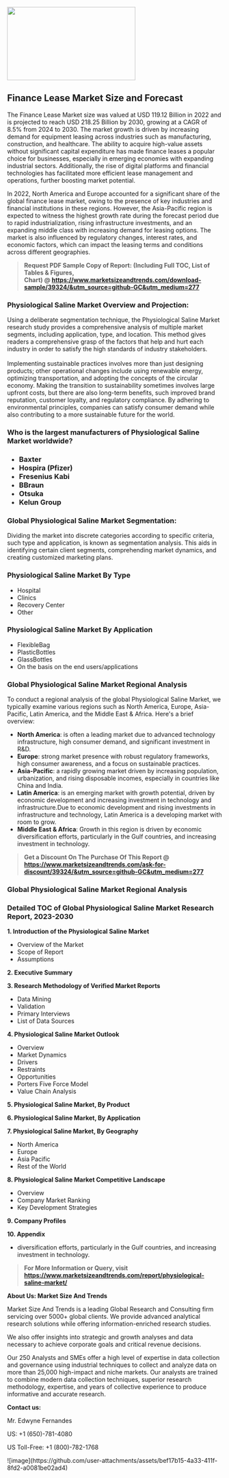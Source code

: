<p><img class="alignnone size-medium wp-image-20088" src="https://ffe5etoiles.com/wp-content/uploads/2024/12/MST1-300x171.png" alt="" width="300" height="171" /></p><h2>Finance Lease Market Size and Forecast</h2><p>The Finance Lease Market size was valued at USD 119.12 Billion in 2022 and is projected to reach USD 218.25 Billion by 2030, growing at a CAGR of 8.5% from 2024 to 2030. The market growth is driven by increasing demand for equipment leasing across industries such as manufacturing, construction, and healthcare. The ability to acquire high-value assets without significant capital expenditure has made finance leases a popular choice for businesses, especially in emerging economies with expanding industrial sectors. Additionally, the rise of digital platforms and financial technologies has facilitated more efficient lease management and operations, further boosting market potential.</p><p>In 2022, North America and Europe accounted for a significant share of the global finance lease market, owing to the presence of key industries and financial institutions in these regions. However, the Asia-Pacific region is expected to witness the highest growth rate during the forecast period due to rapid industrialization, rising infrastructure investments, and an expanding middle class with increasing demand for leasing options. The market is also influenced by regulatory changes, interest rates, and economic factors, which can impact the leasing terms and conditions across different geographies.</p></p><blockquote id="" class=""><strong>Request PDF Sample Copy of Report: (Including Full TOC, List of Tables &amp; Figures, Chart)&nbsp;@&nbsp;<strong><a href="https://www.marketsizeandtrends.com/download-sample/39324/&utm_source=github-GC&utm_medium=277" target="_blank">https://www.marketsizeandtrends.com/download-sample/39324/&utm_source=github-GC&utm_medium=277</a></strong></strong></blockquote><h3 id="" class="">Physiological Saline Market&nbsp;Overview and Projection:</h3><p id="" class="">Using a deliberate segmentation technique, the Physiological Saline Market research study provides a comprehensive analysis of multiple market segments, including application, type, and location. This method gives readers a comprehensive grasp of the factors that help and hurt each industry in order to satisfy the high standards of industry stakeholders. <br /> <br />Implementing sustainable practices involves more than just designing products; other operational changes include using renewable energy, optimizing transportation, and adopting the concepts of the circular economy. Making the transition to sustainability sometimes involves large upfront costs, but there are also long-term benefits, such improved brand reputation, customer loyalty, and regulatory compliance. By adhering to environmental principles, companies can satisfy consumer demand while also contributing to a more sustainable future for the world.</p><h3 id="" class="">Who is the largest manufacturers of&nbsp;Physiological Saline Market worldwide?</h3><h3 class=""><p><ul><li>Baxter </li><li> Hospira (Pfizer) </li><li> Fresenius Kabi </li><li> BBraun </li><li> Otsuka </li><li> Kelun Group</li></ul></p></h3><h3 id="" class="">Global&nbsp;Physiological Saline Market Segmentation:</h3><p id="" class="">Dividing the market into discrete categories according to specific criteria, such type and application, is known as segmentation analysis. This aids in identifying certain client segments, comprehending market dynamics, and creating customized marketing plans.</p><h3 id="" class="">Physiological Saline Market&nbsp;By Type</h3><p><p><ul><li>Hospital </li><li> Clinics </li><li> Recovery Center </li><li> Other</p></li></ul></p></p><h3 id="" class="">Physiological Saline Market&nbsp;By Application</h3><p class=""><p><ul><li>FlexibleBag </li><li> PlasticBottles </li><li> GlassBottles </li><li> On the basis on the end users/applications</li></ul></p></p><h3 id="" class="">Global Physiological Saline Market Regional Analysis</h3><p id="" class="">To conduct a regional analysis of the global Physiological Saline Market, we typically examine various regions such as North America, Europe, Asia-Pacific, Latin America, and the Middle East &amp; Africa. Here's a brief overview:</p><ul><li><strong>North America</strong>: is often a leading market due to advanced technology infrastructure, high consumer demand, and significant investment in R&amp;D.</li><li><strong>Europe</strong>: strong market presence with robust regulatory frameworks, high consumer awareness, and a focus on sustainable practices.</li><li><strong>Asia-Pacific</strong>: a rapidly growing market driven by increasing population, urbanization, and rising disposable incomes, especially in countries like China and India.</li><li><strong>Latin America</strong>: is an emerging market with growth potential, driven by economic development and increasing investment in technology and infrastructure.Due to economic development and rising investments in infrastructure and technology, Latin America is a developing market with room to grow.</li><li><strong>Middle East &amp; Africa</strong>: Growth in this region is driven by economic diversification efforts, particularly in the Gulf countries, and increasing investment in technology.</li></ul><blockquote id="" class=""><strong>Get a Discount On The Purchase Of This Report @ <strong><a href="https://www.marketsizeandtrends.com/ask-for-discount/39324/&utm_source=github-GC&utm_medium=277" target="_blank">https://www.marketsizeandtrends.com/ask-for-discount/39324/&utm_source=github-GC&utm_medium=277</a></strong></strong></blockquote><h3 id="" class="">Global Physiological Saline Market Regional Analysis</h3><h3 id="" class="">Detailed TOC of Global Physiological Saline Market Research Report, 2023-2030</h3><p id="" class=""><strong>1. Introduction of the Physiological Saline Market</strong></p><ul><li>Overview of the Market</li><li>Scope of Report</li><li>Assumptions</li></ul><p id="" class=""><strong>2. Executive Summary</strong></p><p id="" class=""><strong>3. Research Methodology of Verified Market Reports</strong></p><ul><li>Data Mining</li><li>Validation</li><li>Primary Interviews</li><li>List of Data Sources</li></ul><p id="" class=""><strong>4. Physiological Saline Market Outlook</strong></p><ul><li>Overview</li><li>Market Dynamics</li><li>Drivers</li><li>Restraints</li><li>Opportunities</li><li>Porters Five Force Model</li><li>Value Chain Analysis</li></ul><p id="" class=""><strong>5. Physiological Saline Market, By Product</strong></p><p id="" class=""><strong>6. Physiological Saline Market, By Application</strong></p><p id="" class=""><strong>7. Physiological Saline Market, By Geography</strong></p><ul><li>North America</li><li>Europe</li><li>Asia Pacific</li><li>Rest of the World</li></ul><p id="" class=""><strong>8. Physiological Saline Market Competitive Landscape</strong></p><ul><li>Overview</li><li>Company Market Ranking</li><li>Key Development Strategies</li></ul><p id="" class=""><strong>9. Company Profiles</strong></p><p id="" class=""><strong>10. Appendix</strong></p><ul><li>diversification efforts, particularly in the Gulf countries, and increasing investment in technology.</li></ul><blockquote id="" class=""><strong>For More Information or Query, visit <strong><strong><a href="https://www.marketsizeandtrends.com/report/physiological-saline-market/" target="_blank">https://www.marketsizeandtrends.com/report/physiological-saline-market/</a></strong></strong></strong></blockquote><p id="" class=""><strong>About Us: Market Size And Trends</strong></p><p id="" class="">Market Size And Trends is a leading Global Research and Consulting firm servicing over 5000+ global clients. We provide advanced analytical research solutions while offering information-enriched research studies.</p><p id="" class="">We also offer insights into strategic and growth analyses and data necessary to achieve corporate goals and critical revenue decisions.</p><p id="" class="">Our 250 Analysts and SMEs offer a high level of expertise in data collection and governance using industrial techniques to collect and analyze data on more than 25,000 high-impact and niche markets. Our analysts are trained to combine modern data collection techniques, superior research methodology, expertise, and years of collective experience to produce informative and accurate research.</p><p id="" class=""><strong>Contact us:</strong></p><p id="" class="">Mr. Edwyne Fernandes</p><p id="" class="">US: +1 (650)-781-4080</p><p id="" class="">US Toll-Free: +1 (800)-782-1768</p>
![image](https://github.com/user-attachments/assets/bef17b15-4a33-411f-8fd2-a0081be02ad4)
